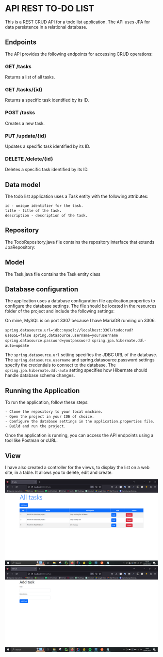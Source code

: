 # API REST TO-DO LIST

This is a REST CRUD API for a todo list application. The API uses JPA for data persistence in a relational database.

## Endpoints

The API provides the following endpoints for accessing CRUD operations:

### GET /tasks

Returns a list of all tasks.

### GET /tasks/{id}

Returns a specific task identified by its ID.

### POST /tasks

Creates a new task.

### PUT /update/{id}

Updates a specific task identified by its ID.

### DELETE /delete/{id}

Deletes a specific task identified by its ID.

## Data model

The todo list application uses a Task entity with the following attributes:

    id - unique identifier for the task.
    title - title of the task.
    description - description of the task.
    

## Repository

The TodoRepository.java file contains the repository interface that extends JpaRepository:

## Model

The Task.java file contains the Task entity class
    
## Database configuration
The application uses a database configuration file application.properties to configure the database settings. 
The file should be located in the resources folder of the project and include the following settings:

On mine, MySQL is on port 3307 because I have MariaDB running on 3306.

`spring.datasource.url=jdbc:mysql://localhost:3307/todocrud?useSSL=false
spring.datasource.username=yourusername
spring.datasource.password=youtpassword
spring.jpa.hibernate.ddl-auto=update
`

The `spring.datasource.url` setting specifies the JDBC URL of the database.
The `spring.datasource.username` and spring.datasource.password settings specify the credentials to connect to the database.
The `spring.jpa.hibernate.ddl-auto` setting specifies how Hibernate should handle database schema changes.

## Running the Application

To run the application, follow these steps:

    - Clone the repository to your local machine.
    - Open the project in your IDE of choice.
    - Configure the database settings in the application.properties file.
    - Build and run the project.

Once the application is running, you can access the API endpoints using a tool like Postman or cURL.

## View

I have also created a controller for the views, to display the list on a web site, in a table. It allows you to delete, edit and create.

![Show all tasks](docs/allTasks.PNG)
![Add Task view](docs/addTask.PNG)

